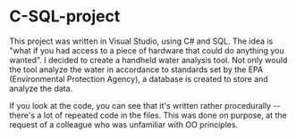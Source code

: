 # C-SQL-project
This project was written in Visual Studio, using C# and SQL.  The idea is "what if you had access to a piece of hardware that could do anything you wanted".  I decided to create a handheld water analysis tool.  Not only would the tool analyze the water in accordance to standards set by the EPA (Environmental Protection Agency), a database is created to store and analyze the data.

If you look at the code, you can see that it's written rather procedurally -- there's a lot of repeated code in the files.  This was done on purpose, at the request of a colleague who was unfamiliar with OO principles.  
